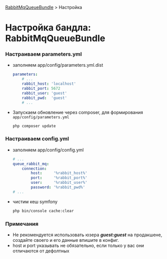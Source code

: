 [RabbitMqQueueBundle](https://saqot.github.io/RabbitMqQueueBundle/) > Настройка

# Настройка бандла: RabbitMqQueueBundle

###  Настраиваем parameters.yml
* заполняем app/config/parameters.yml.dist
	```yaml
	parameters:
		# ...
		rabbit_host: 'localhost'
		rabbit_port: 5672
		rabbit_user: 'guest'
		rabbit_pwd:  'guest'
		# ...
	```

* Запускаем обновление через composer, для формирования `app/config/parameters.yml`
	```bash
	php composer update
	```
	
###  Настраиваем config.yml
* заполняем app/config/config.yml
	```yaml
	# ...
	queue_rabbit_mq:
		connection:
			host:     '%rabbit_host%'
			port:     '%rabbit_port%'
			user:     '%rabbit_user%'
			password: '%rabbit_pwd%'
	# ...
	```
* чистим кеш symfony
	```bash
	php bin/console cache:clear
	```
	
###  Примечания
* Не рекомендуется использовать юзера ***guest:guest*** на продакшене, создайте своего и его данные впишите в конфиг.
* host и port указывать не обязательно, если только у вас они отличаются от дефолтных
